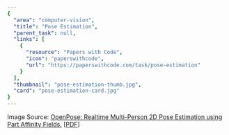 ```yaml
---
{
  "area": "computer-vision",
  "title": "Pose Estimation",
  "parent_task": null,
  "links": [
    {
      "resource": "Papers with Code",
      "icon": "paperswithcode",
      "url": "https://paperswithcode.com/task/pose-estimation"
    }
  ],
  "thumbnail": "pose-estimation-thumb.jpg",
  "card": "pose-estimation-card.jpg"
}
---
```

Image Source: [OpenPose: Realtime Multi-Person 2D Pose Estimation using Part Affinity Fields.](https://www.semanticscholar.org/paper/OpenPose%3A-Realtime-Multi-Person-2D-Pose-Estimation-Cao-Martinez/30e85b1651b1d2b726e71e2747d09b187bbd045a) [[PDF](https://arxiv.org/pdf/1812.08008.pdf)]  